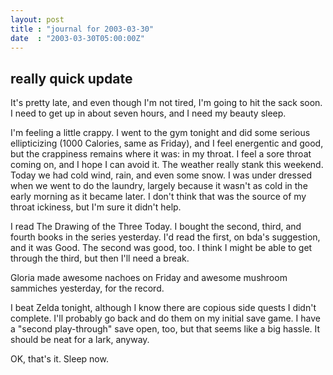 ```yaml
---
layout: post
title : "journal for 2003-03-30"
date  : "2003-03-30T05:00:00Z"
---
```


## really quick update

It's pretty late, and even though I'm not tired, I'm going to hit the sack soon.  I need to get up in about seven hours, and I need my beauty sleep.

I'm feeling a little crappy.  I went to the gym tonight and did some serious ellipticizing (1000 Calories, same as Friday), and I feel energentic and good, but the crappiness remains where it was: in my throat.  I feel a sore throat coming on, and I hope I can avoid it.  The weather really stank this weekend. Today we had cold wind, rain, and even some snow.  I was under dressed when we went to do the laundry, largely because it wasn't as cold in the early morning as it became later.  I don't think that was the source of my throat ickiness, but I'm sure it didn't help.

I read The Drawing of the Three Today.  I bought the second, third, and fourth books in the series yesterday.  I'd read the first, on bda's suggestion, and it was Good.  The second was good, too.  I think I might be able to get through the third, but then I'll need a break.

Gloria made awesome nachoes on Friday and awesome mushroom sammiches yesterday, for the record.

I beat Zelda tonight, although I know there are copious side quests I didn't complete.  I'll probably go back and do them on my initial save game.  I have a "second play-through" save open, too, but that seems like a big hassle.  It should be neat for a lark, anyway.

OK, that's it.  Sleep now.

